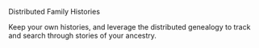 Distributed Family Histories

Keep your own histories, and leverage the distributed genealogy to track and search through stories of your ancestry.
